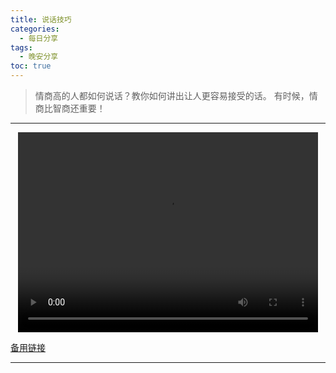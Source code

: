 ```yaml
---
title: 说话技巧
categories:
  - 每日分享
tags:
  - 晚安分享
toc: true 
---
```


> 情商高的人都如何说话？教你如何讲出让人更容易接受的话。 有时候，情商比智商还重要！
---

<p style="text-align:center">
   <video width="480" height="320" controls>
       <source src="/video/09.mp4">
   </video>
</p>
 <p><a href="/video/09.mp4">备用链接</a></p>
 
---
